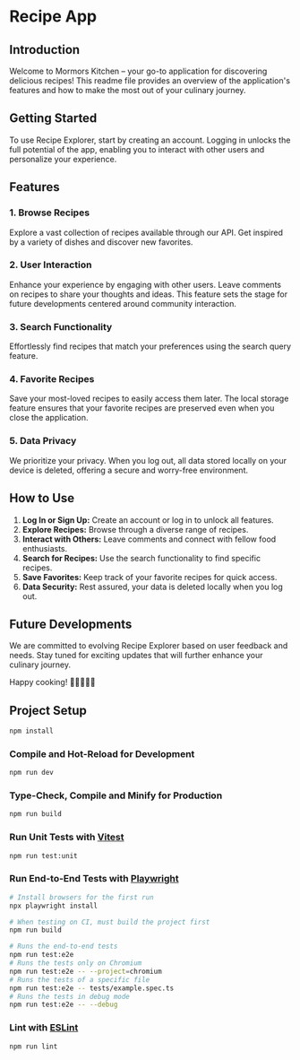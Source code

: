 # Recipe App

## Introduction

Welcome to Mormors Kitchen – your go-to application for discovering delicious recipes! This readme file provides an overview of the application's features and how to make the most out of your culinary journey.

## Getting Started

To use Recipe Explorer, start by creating an account. Logging in unlocks the full potential of the app, enabling you to interact with other users and personalize your experience.

## Features

### 1. Browse Recipes

Explore a vast collection of recipes available through our API. Get inspired by a variety of dishes and discover new favorites.

### 2. User Interaction

Enhance your experience by engaging with other users. Leave comments on recipes to share your thoughts and ideas. This feature sets the stage for future developments centered around community interaction.

### 3. Search Functionality

Effortlessly find recipes that match your preferences using the search query feature.

### 4. Favorite Recipes

Save your most-loved recipes to easily access them later. The local storage feature ensures that your favorite recipes are preserved even when you close the application.

### 5. Data Privacy

We prioritize your privacy. When you log out, all data stored locally on your device is deleted, offering a secure and worry-free environment.

## How to Use

1. **Log In or Sign Up:** Create an account or log in to unlock all features.
2. **Explore Recipes:** Browse through a diverse range of recipes.
3. **Interact with Others:** Leave comments and connect with fellow food enthusiasts.
4. **Search for Recipes:** Use the search functionality to find specific recipes.
5. **Save Favorites:** Keep track of your favorite recipes for quick access.
6. **Data Security:** Rest assured, your data is deleted locally when you log out.

## Future Developments

We are committed to evolving Recipe Explorer based on user feedback and needs. Stay tuned for exciting updates that will further enhance your culinary journey.

Happy cooking! 🍳👩‍🍳👨‍🍳

## Project Setup

```sh
npm install
```

### Compile and Hot-Reload for Development

```sh
npm run dev
```

### Type-Check, Compile and Minify for Production

```sh
npm run build
```

### Run Unit Tests with [Vitest](https://vitest.dev/)

```sh
npm run test:unit
```

### Run End-to-End Tests with [Playwright](https://playwright.dev)

```sh
# Install browsers for the first run
npx playwright install

# When testing on CI, must build the project first
npm run build

# Runs the end-to-end tests
npm run test:e2e
# Runs the tests only on Chromium
npm run test:e2e -- --project=chromium
# Runs the tests of a specific file
npm run test:e2e -- tests/example.spec.ts
# Runs the tests in debug mode
npm run test:e2e -- --debug
```

### Lint with [ESLint](https://eslint.org/)

```sh
npm run lint
```
